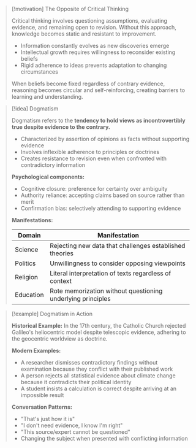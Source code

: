 > [!motivation] The Opposite of Critical Thinking
> 
> Critical thinking involves questioning assumptions, evaluating evidence, and remaining open to revision. Without this approach, knowledge becomes static and resistant to improvement.
> 
> - Information constantly evolves as new discoveries emerge
> - Intellectual growth requires willingness to reconsider existing beliefs
> - Rigid adherence to ideas prevents adaptation to changing circumstances
> 
> When beliefs become fixed regardless of contrary evidence, reasoning becomes circular and self-reinforcing, creating barriers to learning and understanding.

> [!idea] Dogmatism
> 
> Dogmatism refers to the **tendency to hold views as incontrovertibly true despite evidence to the contrary.**
> 
> - Characterized by assertion of opinions as facts without supporting evidence
> - Involves inflexible adherence to principles or doctrines
> - Creates resistance to revision even when confronted with contradictory information
> 
> **Psychological components:**
> 
> - Cognitive closure: preference for certainty over ambiguity
> - Authority reliance: accepting claims based on source rather than merit
> - Confirmation bias: selectively attending to supporting evidence
> 
> **Manifestations:**
> 
> |Domain|Manifestation|
> |---|---|
> |Science|Rejecting new data that challenges established theories|
> |Politics|Unwillingness to consider opposing viewpoints|
> |Religion|Literal interpretation of texts regardless of context|
> |Education|Rote memorization without questioning underlying principles|

> [!example] Dogmatism in Action
> 
> **Historical Example:** In the 17th century, the Catholic Church rejected Galileo's heliocentric model despite telescopic evidence, adhering to the geocentric worldview as doctrine.
> 
> **Modern Examples:**
> 
> - A researcher dismisses contradictory findings without examination because they conflict with their published work
> - A person rejects all statistical evidence about climate change because it contradicts their political identity
> - A student insists a calculation is correct despite arriving at an impossible result
> 
> **Conversation Patterns:**
> 
> - "That's just how it is"
> - "I don't need evidence, I know I'm right"
> - "This source/expert cannot be questioned"
> - Changing the subject when presented with conflicting information
